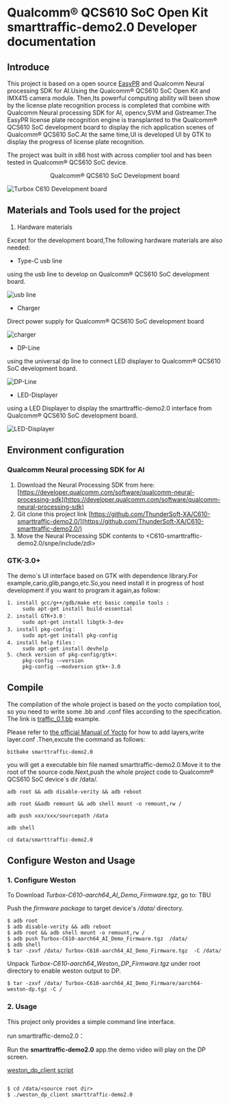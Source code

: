 # Qualcomm® QCS610 SoC Open Kit smarttraffic-demo2.0 Developer documentation

## Introduce

This project is based on a open source [EasyPR](https://gitee.com/easypr/EasyPR) and Qualcomm Neural processing SDK for AI.Using the Qualcomm® QCS610 SoC Open Kit and IMX415 camera module. Then,Its powerful computing ability will been show by the license plate recognition process is completed that combine with Qualcomm Neural processing SDK for AI, opencv,SVM and Gstreamer.The EasyPR license plate recognition engine is transplanted to the Qualcomm® QCS610 SoC development board  to display the rich application scenes of Qualcomm® QCS610 SoC.At the same time,UI is developed UI by GTK to display the progress of license plate recognition.

The project was built in x86 host with across complier tool and has been tested in Qualcomm® QCS610 SoC device.

<center>Qualcomm® QCS610 SoC Development board</center>

![Turbox C610  Development board](./res/QCS610.png)

## Materials and Tools used for the project

1. Hardware materials

Except for the development board,The following hardware materials are also needed:

* Type-C usb line

using the usb line to develop on Qualcomm® QCS610 SoC development board.

![usb line](./res/usb.png )

* Charger

Direct power supply for Qualcomm® QCS610 SoC development board

![charger](./res/charger.jpg )

* DP-Line

using the universal dp line to connect LED displayer to  Qualcomm® QCS610 SoC development board.

![DP-Line](./res/dpline.jpg)

* LED-Displayer

using a LED Displayer to display the smarttraffic-demo2.0 interface from Qualcomm® QCS610 SoC development board.

![LED-Displayer](./res/LED-Displayer.png)

## Environment configuration

### Qualcomm Neural processing SDK for AI

1. Download the Neural Processing SDK from here:
   [https://developer.qualcomm.com/software/qualcomm-neural-processing-sdk](https://developer.qualcomm.com/software/qualcomm-neural-processing-sdk)
2. Git clone this project link [https://github.com/ThunderSoft-XA/C610-smarttraffic-demo2.0/](https://github.com/ThunderSoft-XA/C610-smarttraffic-demo2.0/)
3. Move the Neural Processing SDK contents to <C610-smarttraffic-demo2.0/snpe/include/zdl>

### GTK-3.0+

The demo`s UI interface based on GTK with dependence library.For example,cario,glib,pango,etc.So,you need install it in progress of host development if you want to program it again,as follow:

```
1. install gcc/g++/gdb/make etc basic compile tools :
     sudo apt-get install build-essential
2. install GTK+3.0：
     sudo apt-get install libgtk-3-dev
3. install pkg-config：
     sudo apt-get install pkg-config
4. install help files：
     sudo apt-get install devhelp
5. check version of pkg-config/gtk+:
     pkg-config -–version 
     pkg-config -–modversion gtk+-3.0
```

## Compile

The compilation of the whole project is based on the yocto compilation tool, so you need to write some .bb and .conf files according to the specification. The link is [traffic_0.1.bb](https://github.com/ThunderSoft-XA/C610-smarttraffic-demo2.0/blob/master/smarttraffic-demo2.0/traffic_0.1.bb) example.

Please refer to [the official Manual of Yocto](https://www.yoctoproject.org) for how to add layers,write layer.conf .Then,excute the command as follows:

```
bitbake smarttraffic-demo2.0
```

you will get a  executable bin file named smarttraffic-demo2.0.Move it to the root of the source code.Next,push the whole project code to Qualcomm® QCS610 SoC device`s dir /data/.

```
adb root && adb disable-verity && adb reboot

adb root &&adb remount && adb shell mount -o remount,rw /

adb push xxx/xxx/sourcepath /data

adb shell

cd data/smarttraffic-demo2.0
```

## Configure Weston and Usage

### 1. Configure Weston

To Download *Turbox-C610-aarch64_AI_Demo_Firmware.tgz*, go to: TBU

Push the *firmware package* to target device's */data/* directory.

```
$ adb root
$ adb disable-verity && adb reboot
$ adb root && adb shell mount -o remount,rw /
$ adb push Turbox-C610-aarch64_AI_Demo_Firmware.tgz  /data/
$ adb shell
$ tar -zxvf /data/ Turbox-C610-aarch64_AI_Demo_Firmware.tgz  -C /data/
```

Unpack *Turbox-C610-aarch64_Weston_DP_Firmware.tgz* under root directory to enable weston output to DP.

```
$ tar -zxvf /data/ Turbox-C610-aarch64_AI_Demo_Firmware/aarch64-weston-dp.tgz -C /
```

### 2. Usage

This project only provides a simple command line interface.

run smarttraffic-demo2.0：

Run the **smarttraffic-demo2.0** app.the demo video will play on the DP screen.

[weston_dp_client script](https://github.com/ThunderSoft-XA/C610-smarttraffic-demo2.0/blob/master/smarttraffic-demo2.0/weston_dp_client)

```

$ cd /data/<source root dir>
$ ./weston_dp_client smarttraffic-demo2.0
```

